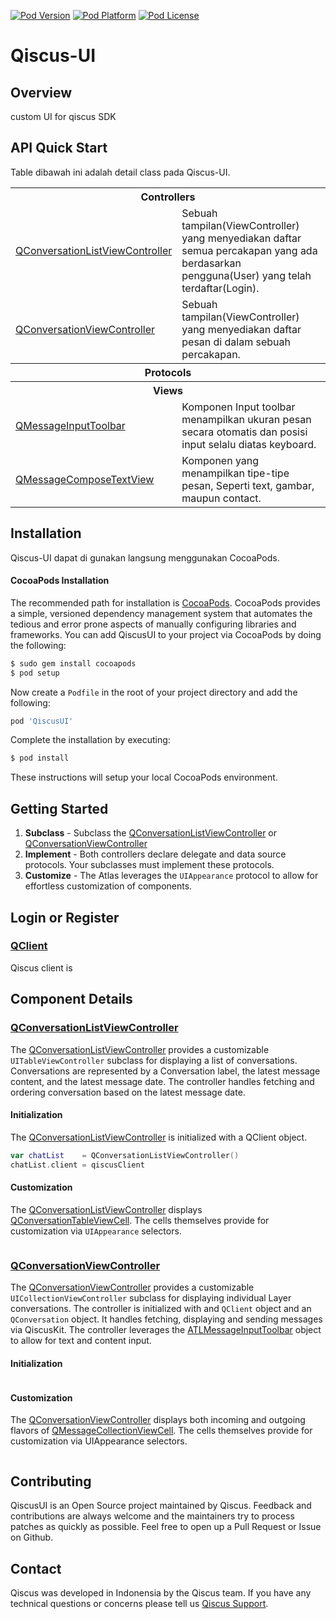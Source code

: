 [![Pod Version](http://img.shields.io/cocoapods/v/Qiscus-UI.svg?style=flat)](http://cocoadocs.org/docsets/Qiscus-UI/)
[![Pod Platform](http://img.shields.io/cocoapods/p/Qiscus-UI.svg?style=flat)](http://cocoadocs.org/docsets/Qiscus-UI/)
[![Pod License](http://img.shields.io/cocoapods/l/Qiscus-UI.svg?style=flat)](https://www.apache.org/licenses/LICENSE-2.0.html)

# Qiscus-UI

## Overview
custom UI for qiscus SDK 

## API Quick Start

Table dibawah ini adalah detail class pada Qiscus-UI.

<table>
    <tr><th colspan="2" style="text-align:center;">Controllers</th></tr>
    <tr>
        <td><a href="Code/Controllers/QConversationListViewController.swift">QConversationListViewController</a></td>
        <td>Sebuah tampilan(ViewController) yang menyediakan daftar semua percakapan yang ada berdasarkan pengguna(User) yang telah terdaftar(Login).</td>
    </tr>
    <tr>
        <td><a href="Code/Controllers/QConversationViewController.swift">QConversationViewController</a></td>
        <td>Sebuah tampilan(ViewController) yang menyediakan daftar pesan di dalam sebuah percakapan.</td>
    </tr>
     <tr><th colspan="2" style="text-align:center;">Protocols</th></tr>
     <tr><th colspan="2" style="text-align:center;">Views</th></tr>
    <tr>
        <td><a href="Code/Views/QMessageInputToolbar.h">QMessageInputToolbar</a></td>
        <td>Komponen Input toolbar menampilkan ukuran pesan secara otomatis dan posisi input selalu diatas keyboard.</td>
    </tr>
    <tr>
        <td><a href="Code/Views/QMessageComposeTextView.h">QMessageComposeTextView</a></td>
        <td>Komponen yang menampilkan tipe-tipe pesan, Seperti text, gambar, maupun contact.</td>
    </tr>
</table>

## Installation

Qiscus-UI dapat di gunakan langsung menggunakan CocoaPods.

#### CocoaPods Installation

The recommended path for installation is [CocoaPods](http://cocoapods.org/). CocoaPods provides a simple, versioned dependency management system that automates the tedious and error prone aspects of manually configuring libraries and frameworks. You can add QiscusUI to your project via CocoaPods by doing the following:

```sh
$ sudo gem install cocoapods
$ pod setup
```

Now create a `Podfile` in the root of your project directory and add the following:

```ruby
pod 'QiscusUI'
```

Complete the installation by executing:

```sh
$ pod install
```

These instructions will setup your local CocoaPods environment.
 
## Getting Started
 
1. **Subclass** - Subclass the [QConversationListViewController](Qiscus/Controllers/QConversationListViewController.swift) or [QConversationViewController](Qiscus/Controllers/QConversationViewController.swift)
2. **Implement** - Both controllers declare delegate and data source protocols. Your subclasses must implement these protocols.
3. **Customize** - The Atlas leverages the `UIAppearance` protocol to allow for effortless customization of components.

## Login or Register
### [QClient]()
Qiscus client is

 
## Component Details
 
### [QConversationListViewController](Qiscus/Controllers/QConversationListViewController.swift)
 
The [QConversationListViewController](Qiscus/Controllers/QConversationListViewController.swift) provides a customizable `UITableViewController` subclass for displaying a list of conversations. Conversations are represented by a Conversation label, the latest message content, and the latest message date. The controller handles fetching and ordering conversation based on the latest message date.
 
#### Initialization
 
The [QConversationListViewController](Qiscus/Controllers/QConversationListViewController.swift) is initialized with a QClient object.
 
```swift
var chatList    = QConversationListViewController()
chatList.client = qiscusClient
```
 
#### Customization
 
The [QConversationListViewController](Qiscus/Controllers/QConversationListViewController.swift) displays [QConversationTableViewCell](Qiscus/Views/QConversationTableViewCell.swift). The cells themselves provide for customization via `UIAppearance` selectors.
 
```swift

```
 
### [QConversationViewController](Qiscus/Controllers/QConversationViewController.swift)
 
The [QConversationViewController](Qiscus/Controllers/QConversationViewController.swift) provides a customizable `UICollectionViewController` subclass for displaying individual Layer conversations. The controller is initialized with and `QClient` object and an `QConversation` object. It handles fetching, displaying and sending messages via QiscusKit. The controller leverages the [ATLMessageInputToolbar](Code/Views/QMessageInputToolbar.swift) object to allow for text and content input.
 
#### Initialization
 
```swift

```
 
#### Customization
 
The [QConversationViewController](Qiscus/Controllers/QConversationViewController.swift) displays both incoming and outgoing flavors of [QMessageCollectionViewCell](Qiscus/Views/QMessageCollectionViewCell.swift). The cells themselves provide for customization via UIAppearance selectors.
 
```swift

```
 



## Contributing

QiscusUI is an Open Source project maintained by Qiscus. Feedback and contributions are always welcome and the maintainers try to process patches as quickly as possible. Feel free to open up a Pull Request or Issue on Github.

## Contact

Qiscus was developed in Indonensia by the Qiscus team. If you have any technical questions or concerns please tell us [Qiscus Support](mailto:support@qiscus.com).